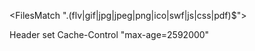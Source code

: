 <FilesMatch ".(flv|gif|jpg|jpeg|png|ico|swf|js|css|pdf)$">

Header set Cache-Control "max-age=2592000"

</FilesMatch>